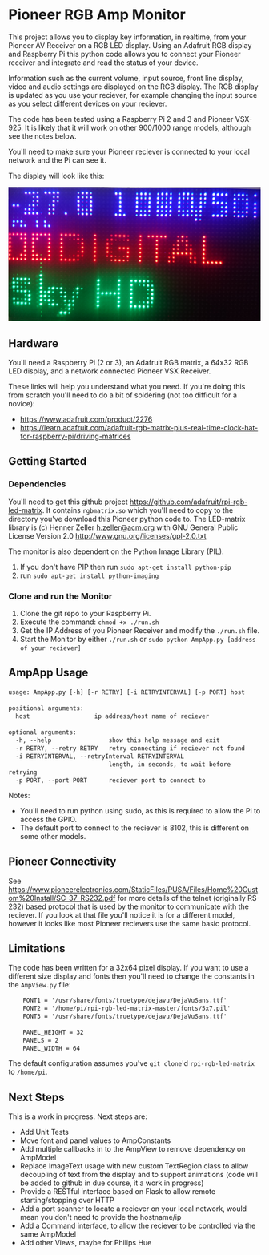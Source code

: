 # Pioneer RGB Amp Monitor
This project allows you to display key information, in realtime, from your Pioneer AV Receiver on a RGB LED display. Using an Adafruit RGB display and Raspberry Pi this python code allows you to connect your Pioneer receiver and integrate and read the status of your device.

Information such as the current volume, input source, front line display, video and audio settings are displayed on the RGB display. The RGB display is updated as you use your reciever, for example changing the input source as you select different devices on your reciever. 

The code has been tested using a Raspberry Pi 2 and 3 and Pioneer VSX-925. It is likely that it will work on other 900/1000 range models, although see the notes below. 

You'll need to make sure your Pioneer reciever is connected to your local network and the Pi can see it.   

The display will look like this:

![alt-text](https://github.com/danamini/PioneerRgbAmpMonitor/blob/master/images/RGB%20Display.JPG)

## Hardware
You'll need a Raspberry Pi (2 or 3), an Adafruit RGB matrix, a 64x32 RGB LED display, and a network connected Pioneer VSX Receiver. 

These links will help you understand what you need. If you're doing this from scratch you'll need to do a bit of soldering (not too difficult for a novice): 
* https://www.adafruit.com/product/2276
* https://learn.adafruit.com/adafruit-rgb-matrix-plus-real-time-clock-hat-for-raspberry-pi/driving-matrices

## Getting Started

### Dependencies
You'll need to get this github project https://github.com/adafruit/rpi-rgb-led-matrix. It contains `rgbmatrix.so` which you'll need to copy to the directory you've download this Pioneer python code to. The LED-matrix library is (c) Henner Zeller h.zeller@acm.org with GNU General Public License Version 2.0 http://www.gnu.org/licenses/gpl-2.0.txt

The monitor is also dependent on the Python Image Library (PIL). 

1. If you don't have PIP then run `sudo apt-get install python-pip`
2. run `sudo apt-get install python-imaging`

### Clone and run the Monitor
1. Clone the git repo to your Raspberry Pi.
2. Execute the command: `chmod +x ./run.sh`
3. Get the IP Address of you Pioneer Receiver and modify the `./run.sh` file.
4. Start the Monitor by either `./run.sh` or `sudo python AmpApp.py [address of your reciever]`
 
## AmpApp Usage
```
usage: AmpApp.py [-h] [-r RETRY] [-i RETRYINTERVAL] [-p PORT] host

positional arguments:
  host                  ip address/host name of reciever

optional arguments:
  -h, --help                show this help message and exit
  -r RETRY, --retry RETRY   retry connecting if reciever not found
  -i RETRYINTERVAL, --retryInterval RETRYINTERVAL
                            length, in seconds, to wait before retrying
  -p PORT, --port PORT      reciever port to connect to
```
Notes:
* You'll need to run python using sudo, as this is required to allow the Pi to access the GPIO.
* The default port to connect to the reciever is 8102, this is different on some other models. 

## Pioneer Connectivity
See https://www.pioneerelectronics.com/StaticFiles/PUSA/Files/Home%20Custom%20Install/SC-37-RS232.pdf for more details of the telnet (originally RS-232) based protocol that is used by the monitor to communicate with the reciever. If you look at that file you'll notice it is for a different model, however it looks like most Pioneer recievers use the same basic protocol. 

## Limitations
The code has been written for a 32x64 pixel display. If you want to use a different size display and fonts then you'll need to change the constants in the `AmpView.py` file:
```
    FONT1 = '/usr/share/fonts/truetype/dejavu/DejaVuSans.ttf'
    FONT2 = '/home/pi/rpi-rgb-led-matrix-master/fonts/5x7.pil'
    FONT3 = '/usr/share/fonts/truetype/dejavu/DejaVuSans.ttf'

    PANEL_HEIGHT = 32
    PANELS = 2
    PANEL_WIDTH = 64
```
The default configuration assumes you've `git clone`'d `rpi-rgb-led-matrix` to `/home/pi`. 

## Next Steps
This is a work in progress. Next steps are:
* Add Unit Tests
* Move font and panel values to AmpConstants
* Add multiple callbacks in to the AmpView to remove dependency on AmpModel
* Replace ImageText usage with new custom TextRegion class to allow decoupling of text from the display and to support animations (code will be added to github in due course, it a work in progress)
* Provide a RESTful interface based on Flask to allow remote starting/stopping over HTTP
* Add a port scanner to locate a reciever on your local network, would mean you don't need to provide the hostname/ip 
* Add a Command interface, to allow the reciever to be controlled via the same AmpModel
* Add other Views, maybe for Philips Hue
